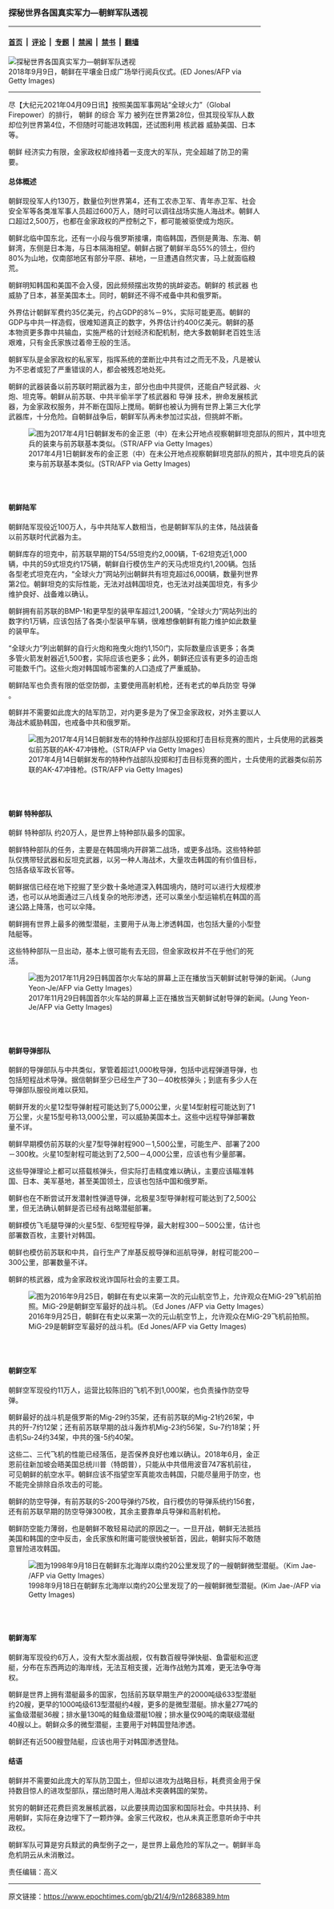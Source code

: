 ### 探秘世界各国真实军力—朝鲜军队透视

---

#### [首页](../../../..?n12868389) &nbsp;|&nbsp; [评论](../../../../../epoch-comment?n12868389) &nbsp;|&nbsp; [专题](../../../../../epoch-special?n12868389) &nbsp;|&nbsp; [禁闻](../../../../../epoch-news?n12868389) &nbsp;|&nbsp; [禁书](../../../../../books?n12868389) &nbsp;|&nbsp; [翻墙](https://github.com/gfw-breaker/nogfw/blob/master/README.md?n12868389)


<div><img alt="探秘世界各国真实军力—朝鲜军队透视" class="attachment-djy_600_400 size-djy_600_400 wp-post-image" src="https://i.epochtimes.com/assets/uploads/2021/04/id12868416-GettyImages-1029588258-600x400.jpg"/>
<div class="caption">
 2018年9月9日，朝鲜在平壤金日成广场举行阅兵仪式。(ED Jones/AFP via Getty Images)
</div></div><hr/><div class="post_content" id="artbody" itemprop="articleBody">
 <!-- article content begin -->
 <p>
  尽【大纪元2021年04月09日讯】按照美国军事网站“全球火力”（Global Firepower）的排行，
  <ok href="https://www.epochtimes.com/gb/tag/%E6%9C%9D%E9%B2%9C.html">
   朝鲜
  </ok>
  的综合
  <ok href="https://www.epochtimes.com/gb/tag/%E5%86%9B%E5%8A%9B.html">
   军力
  </ok>
  被列在世界第28位，但其现役军队人数却位列世界第4位，不但随时可能进攻韩国，还试图利用
  <ok href="https://www.epochtimes.com/gb/tag/%E6%A0%B8%E6%AD%A6%E5%99%A8.html">
   核武器
  </ok>
  威胁美国、日本等。
 </p>
 <p>
  <ok href="https://www.epochtimes.com/gb/tag/%E6%9C%9D%E9%B2%9C.html">
   朝鲜
  </ok>
  经济实力有限，金家政权却维持着一支庞大的军队，完全超越了防卫的需要。
 </p>
 <h4>
  <strong>
   总体概述
  </strong>
  <strong>
  </strong>
 </h4>
 <p>
  朝鲜现役军人约130万，数量位列世界第4，还有工农赤卫军、青年赤卫军、社会安全军等各类准军事人员超过600万人，随时可以调往战场实施人海战术。朝鲜人口超过2,500万，也都在金家政权的严控制之下，都可能被驱使成为炮灰。
 </p>
 <p>
  朝鲜北临中国东北，还有一小段与俄罗斯接壤，南临韩国，西侧是黄海、东海、朝鲜湾，东侧是日本海，与日本隔海相望。朝鲜占据了朝鲜半岛55%的领土，但约80%为山地，仅南部地区有部分平原、耕地，一旦遭遇自然灾害，马上就面临粮荒。
 </p>
 <p>
  朝鲜明知韩国和美国不会入侵，因此频频摆出攻势的挑衅姿态。朝鲜的
  <ok href="https://www.epochtimes.com/gb/tag/%E6%A0%B8%E6%AD%A6%E5%99%A8.html">
   核武器
  </ok>
  也威胁了日本，甚至美国本土。同时，朝鲜还不得不戒备中共和俄罗斯。
 </p>
 <p>
  外界估计朝鲜军费约35亿美元，约占GDP的8%－9%，实际可能更高。朝鲜的GDP与中共一样造假，很难知道真正的数字，外界估计约400亿美元。朝鲜的基本物资更多靠中共输血，实施严格的计划经济和配机制，绝大多数朝鲜老百姓生活艰难，只有金氏家族过着帝王般的生活。
 </p>
 <p>
  朝鲜军队是金家政权的私家军，指挥系统的垄断比中共有过之而无不及，凡是被认为不忠者或犯了严重错误的人，都会被残忍地处死。
 </p>
 <p>
  朝鲜的武器装备以前苏联时期武器为主，部分也由中共提供，还能自产轻武器、火炮、坦克等。朝鲜从前苏联、中共半偷半学了核武器和
  <ok href="https://www.epochtimes.com/gb/tag/%E5%AF%BC%E5%BC%B9.html">
   导弹
  </ok>
  技术，拚命发展核武器，为金家政权服务，并不断在国际上搅局。朝鲜也被认为拥有世界上第三大化学武器库，十分危险。自朝鲜战争后，朝鲜军队再未参加过实战，但挑衅不断。
 </p>
 <figure aria-describedby="caption-attachment-12868427" class="wp-caption aligncenter" id="attachment_12868427" style="width: 600px">
  <ok href="https://i.epochtimes.com/assets/uploads/2021/04/id12868427-GettyImages-662718880.jpg" target="_blank">
   <img alt="图为2017年4月1日朝鲜发布的金正恩（中）在未公开地点视察朝鲜坦克部队的照片，其中坦克兵的装束与前苏联基本类似。（STR/AFP via Getty Images）" class="size-large wp-image-12868427" src="https://i.epochtimes.com/assets/uploads/2021/04/id12868427-GettyImages-662718880-600x397.jpg"/>
  </ok>
  <br/><figcaption class="wp-caption-text" id="caption-attachment-12868427">
   2017年4月1日朝鲜发布的金正恩（中）在未公开地点视察朝鲜坦克部队的照片，其中坦克兵的装束与前苏联基本类似。(STR/AFP via Getty Images)
  </figcaption><br/>
 </figure><br/>
 <h4>
  <strong>
   朝鲜陆军
  </strong>
 </h4>
 <p>
  朝鲜陆军现役近100万人，与中共陆军人数相当，也是朝鲜军队的主体，陆战装备以前苏联时代武器为主。
 </p>
 <p>
  朝鲜库存的坦克中，前苏联早期的T54/55坦克约2,000辆，T-62坦克近1,000辆，中共的59式坦克约175辆，朝鲜自行模仿生产的天马虎坦克约1,200辆。包括各型老式坦克在内，“全球火力”网站列出朝鲜共有坦克超过6,000辆，数量列世界第2位。朝鲜坦克的实际性能，无法对战韩国坦克，也无法对战美国坦克，有多少维护良好、战备难以确认。
 </p>
 <p>
  朝鲜拥有前苏联的BMP-1和更早型的装甲车超过1,200辆，“全球火力”网站列出的数字约1万辆，应该包括了各类小型装甲车辆，很难想像朝鲜有能力维护如此数量的装甲车。
 </p>
 <p>
  “全球火力”列出朝鲜的自行火炮和拖曳火炮约1,150门，实际数量应该更多；各类多管火箭发射器近1,500套，实际应该也更多；此外，朝鲜还应该有更多的迫击炮可能数千门。这些火炮对韩国城市密集的人口造成了严重威胁。
 </p>
 <p>
  朝鲜陆军也负责有限的低空防御，主要使用高射机枪，还有老式的单兵防空
  <ok href="https://www.epochtimes.com/gb/tag/%E5%AF%BC%E5%BC%B9.html">
   导弹
  </ok>
  。
 </p>
 <p>
  朝鲜并不需要如此庞大的陆军防卫，对内更多是为了保卫金家政权，对外主要以人海战术威胁韩国，也戒备中共和俄罗斯。
 </p>
 <figure aria-describedby="caption-attachment-12868466" class="wp-caption aligncenter" id="attachment_12868466" style="width: 600px">
  <ok href="https://i.epochtimes.com/assets/uploads/2021/04/id12868466-GettyImages-668298228.jpg" target="_blank">
   <img alt="图为2017年4月14日朝鲜发布的特种作战部队投掷和打击目标竞赛的图片，士兵使用的武器类似前苏联的AK-47冲锋枪。（STR/AFP via Getty Images）" class="size-large wp-image-12868466" src="https://i.epochtimes.com/assets/uploads/2021/04/id12868466-GettyImages-668298228-600x399.jpg"/>
  </ok>
  <br/><figcaption class="wp-caption-text" id="caption-attachment-12868466">
   2017年4月14日朝鲜发布的特种作战部队投掷和打击目标竞赛的图片，士兵使用的武器类似前苏联的AK-47冲锋枪。(STR/AFP via Getty Images)
  </figcaption><br/>
 </figure><br/>
 <h4>
  <strong>
   朝鲜
   <ok href="https://www.epochtimes.com/gb/tag/%E7%89%B9%E7%A7%8D%E9%83%A8%E9%98%9F.html">
    特种部队
   </ok>
  </strong>
 </h4>
 <p>
  朝鲜
  <ok href="https://www.epochtimes.com/gb/tag/%E7%89%B9%E7%A7%8D%E9%83%A8%E9%98%9F.html">
   特种部队
  </ok>
  约20万人，是世界上特种部队最多的国家。
 </p>
 <p>
  朝鲜特种部队的任务，主要是在韩国境内开辟第二战场，或更多战场。这些特种部队仅携带轻武器和反坦克武器，以另一种人海战术，大量攻击韩国的有价值目标，包括各级军政长官等。
 </p>
 <p>
  朝鲜据信已经在地下挖掘了至少数十条地道深入韩国境内，随时可以进行大规模渗透，也可以从地面通过三八线复杂的地形渗透，还可以乘坐小型运输机在韩国的高速公路上降落，也可以伞降。
 </p>
 <p>
  朝鲜拥有世界上最多的微型潜艇，主要用于从海上渗透韩国，也包括大量的小型登陆艇等。
 </p>
 <p>
  这些特种部队一旦出动，基本上很可能有去无回，但金家政权并不在乎他们的死活。
 </p>
 <figure aria-describedby="caption-attachment-12868475" class="wp-caption aligncenter" id="attachment_12868475" style="width: 600px">
  <ok href="https://i.epochtimes.com/assets/uploads/2021/04/id12868475-GettyImages-881258210.jpg" target="_blank">
   <img alt="图为2017年11月29日韩国首尔火车站的屏幕上正在播放当天朝鲜试射导弹的新闻。（Jung Yeon-Je/AFP via Getty Images）" class="size-large wp-image-12868475" src="https://i.epochtimes.com/assets/uploads/2021/04/id12868475-GettyImages-881258210-600x377.jpg"/>
  </ok>
  <br/><figcaption class="wp-caption-text" id="caption-attachment-12868475">
   2017年11月29日韩国首尔火车站的屏幕上正在播放当天朝鲜试射导弹的新闻。(Jung Yeon-Je/AFP via Getty Images)
  </figcaption><br/>
 </figure><br/>
 <h4>
  <strong>
   朝鲜导弹部队
  </strong>
 </h4>
 <p>
  朝鲜的导弹部队与中共类似，掌管着超过1,000枚导弹，包括中远程弹道导弹，也包括短程战术导弹。据信朝鲜至少已经生产了30－40枚核弹头；到底有多少人在导弹部队服役尚难以获知。
 </p>
 <p>
  朝鲜开发的火星12型导弹射程可能达到了5,000公里，火星14型射程可能达到了1万公里，火星15型号称13,000公里，可以威胁美国本土。这些中远程导弹部署数量不详。
 </p>
 <p>
  朝鲜早期模仿前苏联的火星7型导弹射程900－1,500公里，可能生产、部署了200－300枚。火星10型射程可能达到了2,500－4,000公里，应该也有少量部署。
 </p>
 <p>
  这些导弹理论上都可以搭载核弹头，但实际打击精度难以确认，主要应该瞄准韩国、日本、美军基地，甚至美国领土，应该也包括中国和俄罗斯。
 </p>
 <p>
  朝鲜也在不断尝试开发潜射性弹道导弹，北极星3型导弹射程可能达到了2,500公里，但无法确认朝鲜是否已经有战略潜艇部署。
 </p>
 <p>
  朝鲜模仿飞毛腿导弹的火星5型、6型短程导弹，最大射程300－500公里，估计也部署数百枚，主要针对韩国。
 </p>
 <p>
  朝鲜也模仿前苏联和中共，自行生产了岸基反舰导弹和巡航导弹，射程可能200－300公里，部署数量不详。
 </p>
 <p>
  朝鲜的核武器，成为金家政权讹诈国际社会的主要工具。
 </p>
 <figure aria-describedby="caption-attachment-12868492" class="wp-caption aligncenter" id="attachment_12868492" style="width: 600px">
  <ok href="https://i.epochtimes.com/assets/uploads/2021/04/id12868492-GettyImages-610268912.jpg" target="_blank">
   <img alt="图为2016年9月25日，朝鲜在有史以来第一次的元山航空节上，允许观众在MiG-29飞机前拍照。MiG-29是朝鲜空军最好的战斗机。（Ed Jones /AFP via Getty Images）" class="size-large wp-image-12868492" src="https://i.epochtimes.com/assets/uploads/2021/04/id12868492-GettyImages-610268912-600x400.jpg"/>
  </ok>
  <br/><figcaption class="wp-caption-text" id="caption-attachment-12868492">
   2016年9月25日，朝鲜在有史以来第一次的元山航空节上，允许观众在MiG-29飞机前拍照。MiG-29是朝鲜空军最好的战斗机。(Ed Jones/AFP via Getty Images)
  </figcaption><br/>
 </figure><br/>
 <h4>
  <strong>
   朝鲜空军
  </strong>
 </h4>
 <p>
  朝鲜空军现役约11万人，运营比较陈旧的飞机不到1,000架，也负责操作防空导弹。
 </p>
 <p>
  朝鲜最好的战斗机是俄罗斯的Mig-29约35架，还有前苏联的Mig-21约26架，中共的歼-7约12架；还有前苏联早期的战斗轰炸机Mig-23约56架，Su-7约18架；歼击机Su-24约34架，中共的强-5约40架。
 </p>
 <p>
  这些二、三代飞机的性能已经落伍，是否保养良好也难以确认。2018年6月，金正恩前往新加坡会晤美国总统川普（特朗普），只能从中共借用波音747客机前往，可见朝鲜的航空水平。朝鲜应该不指望空军真能攻击韩国，只能尽量用于防空，也不能完全排除自杀攻击的可能。
 </p>
 <p>
  朝鲜的防空导弹，有前苏联的S-200导弹约75枚，自行模仿的导弹系统约156套，还有前苏联早期的防空导弹300枚，其余主要靠单兵导弹和高射机枪。
 </p>
 <p>
  朝鲜防空能力薄弱，也是朝鲜不敢轻易动武的原因之一。一旦开战，朝鲜无法抵挡美国和韩国的空中反击，金氏家族和附庸可能很快被斩首，因此，朝鲜实际不敢随意冒险进攻韩国。
 </p>
 <figure aria-describedby="caption-attachment-12868500" class="wp-caption aligncenter" id="attachment_12868500" style="width: 600px">
  <ok href="https://i.epochtimes.com/assets/uploads/2021/04/id12868500-GettyImages-156227895.jpg" target="_blank">
   <img alt="图为1998年9月18日在朝鲜东北海岸以南约20公里发现了的一艘朝鲜微型潜艇。（Kim Jae- /AFP via Getty Images）" class="size-large wp-image-12868500" src="https://i.epochtimes.com/assets/uploads/2021/04/id12868500-GettyImages-156227895-600x324.jpg"/>
  </ok>
  <br/><figcaption class="wp-caption-text" id="caption-attachment-12868500">
   1998年9月18日在朝鲜东北海岸以南约20公里发现了的一艘朝鲜微型潜艇。(Kim Jae-/AFP via Getty Images)
  </figcaption><br/>
 </figure><br/>
 <h4>
  <strong>
   朝鲜海军
  </strong>
 </h4>
 <p>
  朝鲜海军现役约6万人，没有大型水面战舰，仅有数百艘导弹快艇、鱼雷艇和巡逻艇，分布在东西两边的海岸线，无法互相支援，近海作战勉为其难，更无法争夺海权。
 </p>
 <p>
  朝鲜是世界上拥有潜艇最多的国家，包括前苏联早期生产的2000吨级633型潜艇约20艘，更早的1000吨级613型潜艇约4艘，更多的是微型潜艇。排水量277吨的鲨鱼级潜艇36艘；排水量130吨的鲑鱼级潜艇10艘；排水量仅90吨的南联级潜艇40艘以上。朝鲜众多的微型潜艇，主要用于对韩国登陆渗透。
 </p>
 <p>
  朝鲜还有近500艘登陆艇，应该也用于对韩国渗透登陆。
 </p>
 <h4>
  <strong>
   结语
  </strong>
 </h4>
 <p>
  朝鲜并不需要如此庞大的军队防卫国土，但却以进攻为战略目标，耗费资金用于保持数目惊人的进攻型部队，摆出随时用人海战术突袭韩国的架势。
 </p>
 <p>
  贫穷的朝鲜还花费巨资发展核武器，以此要挟周边国家和国际社会。中共扶持、利用朝鲜，实际在身边埋下了一颗炸弹。金家三代政权，也从未真正愿意听命于中共政权。
 </p>
 <p>
  朝鲜军队可算是穷兵黩武的典型例子之一，是世界上最危险的军队之一。朝鲜半岛危机阴云从未消散过。
 </p>
 <p>
  责任编辑：高义
 </p>
 <!-- article content end -->
 <div id="below_article_ad">
 </div>
</div>


---

原文链接：https://www.epochtimes.com/gb/21/4/9/n12868389.htm